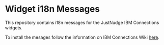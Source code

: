 Widget i18n Messages
========

This repository contains i18n messages for the JustNudge IBM Connections widgets.

To install the mesages follow the information on IBM Connections Wiki [here](http://www-10.lotus.com/ldd/lcwiki.nsf/xpDocViewer.xsp?lookupName=IBM+Connections+4.0+documentation#action=openDocument&res_title=Adding_custom_strings_for_widgets_and_other_specified_scenarios_ic40&content=pdcontent).
